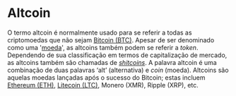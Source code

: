# Altcoin

O termo altcoin é normalmente usado para se referir a todas as criptomoedas que não sejam [Bitcoin (BTC)](Bitcoin.md). Apesar de ser denominado como uma '[moeda](Moeda.md)', as altcoins também podem se referir a _token_. Dependendo de sua classificação em termos de capitalização de mercado, as altcoins também são chamadas de [_shitcoins_](Shitcoin.md). A palavra altcoin é uma combinação de duas palavras ‘alt’ (alternativa) e _coin_ (moeda). Altcoins são aquelas moedas lançadas após o sucesso do Bitcoin; estas incluem [Ethereum (ETH)](Ethereum.md), [Litecoin (LTC)](Litecoin.md), Monero (XMR), Ripple (XRP), etc.
